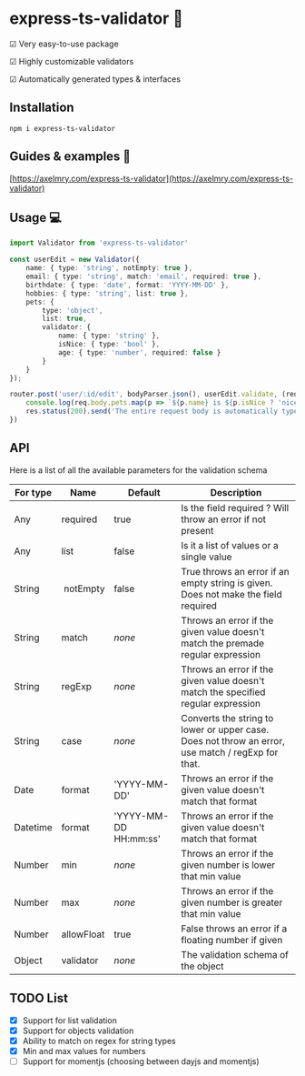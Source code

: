 # express-ts-validator 👋
☑ Very easy-to-use package

☑ Highly customizable validators

☑ Automatically generated types & interfaces

## Installation 
`npm i express-ts-validator`


## Guides & examples 👀

[https://axelmry.com/express-ts-validator](https://axelmry.com/express-ts-validator)


## Usage 💻

```typescript
import Validator from 'express-ts-validator'

const userEdit = new Validator({
    name: { type: 'string', notEmpty: true },
    email: { type: 'string', match: 'email', required: true },
    birthdate: { type: 'date', format: 'YYYY-MM-DD' },
    hobbies: { type: 'string', list: true },
    pets: {
        type: 'object', 
        list: true, 
        validator: {
            name: { type: 'string' },
            isNice: { type: 'bool' },
            age: { type: 'number', required: false }
        }
    } 
});

router.post('user/:id/edit', bodyParser.json(), userEdit.validate, (req: Request & { body: typeof userEdit.Schema }, res: Response) => {
    console.log(req.body.pets.map(p => `${p.name} is ${p.isNice ? 'nice' : 'naughty'}`))
    res.status(200).send('The entire request body is automatically typed !')
})

```

## API

Here is a list of all the available parameters for the validation schema

| For type | Name | Default | Description
--- | --- | --- | ---
Any | required | true | Is the field required ? Will throw an error if not present
Any | list | false | Is it a list of values or a single value
String | notEmpty | false | True throws an error if an empty string is given. Does not make the field required
String | match | *none*| Throws an error if the given value doesn't match the premade regular expression
String | regExp | *none* | Throws an error if the given value doesn't match the specified regular expression
String | case | *none* | Converts the string to lower or upper case. Does not throw an error, use match / regExp for that.
Date | format | 'YYYY-MM-DD' | Throws an error if the given value doesn't match that format
Datetime | format | 'YYYY-MM-DD HH:mm:ss' | Throws an error if the given value doesn't match that format
Number | min | *none* | Throws an error if the given number is lower that min value
Number | max | *none* | Throws an error if the given number is greater that min value
Number | allowFloat | true | False throws an error if a floating number if given
Object | validator | *none* | The validation schema of the object

## TODO List
- [x] Support for list validation
- [x] Support for objects validation
- [x] Ability to match on regex for string types
- [x] Min and max values for numbers
- [ ] Support for momentjs (choosing between dayjs and momentjs)
